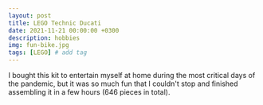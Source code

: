 ```yaml
---
layout: post
title: LEGO Technic Ducati
date: 2021-11-21 00:00:00 +0300
description: hobbies
img: fun-bike.jpg
tags: [LEGO] # add tag
---
```

I bought this kit to entertain myself at home during the most critical days of the pandemic, but it was so much fun that I couldn't stop and finished assembling it in a few hours (646 pieces in total).